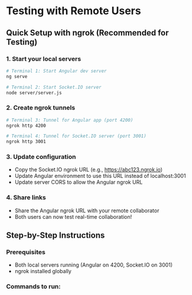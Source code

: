 # Testing with Remote Users

## Quick Setup with ngrok (Recommended for Testing)

### 1. Start your local servers
```bash
# Terminal 1: Start Angular dev server
ng serve

# Terminal 2: Start Socket.IO server  
node server/server.js
```

### 2. Create ngrok tunnels
```bash
# Terminal 3: Tunnel for Angular app (port 4200)
ngrok http 4200

# Terminal 4: Tunnel for Socket.IO server (port 3001)
ngrok http 3001
```

### 3. Update configuration
- Copy the Socket.IO ngrok URL (e.g., https://abc123.ngrok.io)
- Update Angular environment to use this URL instead of localhost:3001
- Update server CORS to allow the Angular ngrok URL

### 4. Share links
- Share the Angular ngrok URL with your remote collaborator
- Both users can now test real-time collaboration!

## Step-by-Step Instructions

### Prerequisites
- Both local servers running (Angular on 4200, Socket.IO on 3001)
- ngrok installed globally

### Commands to run: